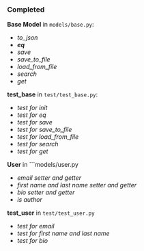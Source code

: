 ### Completed
**Base Model** in ```models/base.py```:
- *to_json*
- *__eq__*
- *save*
- *save_to_file*
- *load_from_file*
- *search*
- *get*

**test_base** in ```test/test_base.py```:
- *test for init*
- *test for eq*
- *test for save*
- *test for save_to_file*
- *test for load_from_file*
- *test for search*
- *test for get*

**User** in ```models/user.py
- *email setter and getter*
- *first name and last name setter and getter*
- *bio setter and getter*
- *is author*

**test_user** in ```test/test_user.py```
- *test for email*
- *test for first name and last name*
- *test for bio*